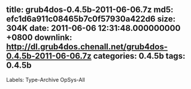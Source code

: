 title: grub4dos-0.4.5b-2011-06-06.7z
md5: efc1d6a911c08465b7c0f57930a422d6
size: 304K
date: 2011-06-06 12:31:48.000000000 +0800
downlink: http://dl.grub4dos.chenall.net/grub4dos-0.4.5b-2011-06-06.7z
categories: 0.4.5b
tags: 0.4.5b
---

Labels: 
 Type-Archive
 OpSys-All